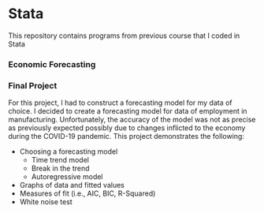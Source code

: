 # Stata
This repository contains programs from previous course that I coded in Stata

### Economic Forecasting 
### Final Project 
For this project, I had to construct a forecasting model for my data of choice. I decided to create a forecasting model for data of employment in manufacturing. Unfortunately, the accuracy of the model was not as precise as previously expected possibly due to changes inflicted to the economy during the COVID-19 pandemic. 
This project demonstrates the following:
* Choosing a forecasting model 
  * Time trend model 
  * Break in the trend 
  * Autoregressive model 
* Graphs of data and fitted values
* Measures of fit (i.e., AIC, BIC, R-Squared)
* White noise test 
